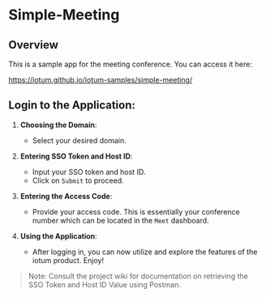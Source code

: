 # Simple-Meeting

## Overview
This is a sample app for the meeting conference. You can access it here: <p> https://iotum.github.io/iotum-samples/simple-meeting/

## Login to the Application:

1. **Choosing the Domain**:
   - Select your desired domain.

2. **Entering SSO Token and Host ID**:
   - Input your SSO token and host ID.
   - Click on `Submit` to proceed.

3. **Entering the Access Code**:
   - Provide your access code. This is essentially your conference number which can be located in the `Meet` dashboard.

4. **Using the Application**:
   - After logging in, you can now utilize and explore the features of the iotum product. Enjoy!

>Note: Consult the project wiki for documentation on retrieving the SSO Token and Host ID Value using Postman.
